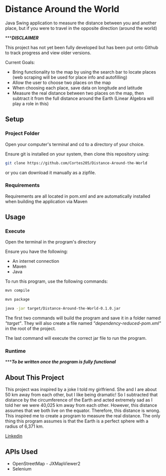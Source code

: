 # Distance Around the World
Java Swing application to measure the distance between you and another
place, but if you were to travel in the opposite direction (around the world)

******DISCLAIMER***

This project has not yet been fully developed but has been
put onto Github to track progress and view older versions.

Current Goals:

* Bring functionality to the map by using the search bar
to locate places (web scraping will be used for place info and autofilling)
* Allow the user to choose two places on the map
* When choosing each place, save data on longitude and latitude
* Measure the real distance between two places on the map, then
subtract it from the full distance around the Earth (Linear Algebra will play a role in this)

## Setup

### Project Folder
Open your computer's terminal and cd to a directory of your choice.

Ensure git is installed on your system, then clone this repository using:

```sh
git clone https://github.com/Cortes205/Distance-Around-the-World
```

or you can download it manually as a zipfile.

### Requirements
Requirements are all located in pom.xml and are automatically installed when building the application via Maven

## Usage

### Execute
Open the terminal in the program's directory

Ensure you have the following:
* An internet connection
* Maven
* Java

To run this program, use the following commands:

```sh
mvn compile
```

```sh
mvn package
```

```sh
java -jar target/Distance-Around-the-World-0.1.0.jar
```

The first two commands will build the program and save it in a folder named *"target"*. 
They will also create a file named *"dependency-reduced-pom.xml"* in the root of the project.

The last command will execute the correct jar file to run the program.

### Runtime
******To be written once the program is fully functional***


## About This Project
This project was inspired by a joke I told my girlfriend. She and 
I are about 50 km away from each other, but I like being dramatic! So I subtracted
that distance by the circumference of the Earth and acted extremely sad as I told her we were 40,025 km
away from each other. However, this distance assumes that we both live on the equator. Therefore,
this distance is wrong. This inspired me to create a program to measure the real distance. The only
thing this program assumes is that the Earth is a perfect sphere with a radius of 6,371 km.

[Linkedin](https://www.linkedin.com/in/cortes205/)

## APIs Used
* OpenStreetMap - JXMapViewer2
* Selenium
